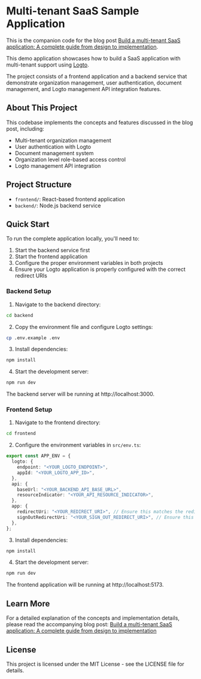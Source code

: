 # Multi-tenant SaaS Sample Application

This is the companion code for the blog post [Build a multi-tenant SaaS application: A complete guide from design to implementation](https://blog.logto.io/build-multi-tenant-saas-application).

This demo application showcases how to build a SaaS application with multi-tenant support using [Logto](https://logto.io).

The project consists of a frontend application and a backend service that demonstrate organization management, user authentication, document management, and Logto management API integration features.

## About This Project

This codebase implements the concepts and features discussed in the blog post, including:
- Multi-tenant organization management
- User authentication with Logto
- Document management system
- Organization level role-based access control
- Logto management API integration

## Project Structure

- `frontend/`: React-based frontend application
- `backend/`: Node.js backend service

## Quick Start

To run the complete application locally, you'll need to:

1. Start the backend service first
2. Start the frontend application
3. Configure the proper environment variables in both projects
4. Ensure your Logto application is properly configured with the correct redirect URIs

### Backend Setup

1. Navigate to the backend directory:
```bash
cd backend
```

2. Copy the environment file and configure Logto settings:
```bash
cp .env.example .env
```

3. Install dependencies:
```bash
npm install
```

4. Start the development server:
```bash
npm run dev
```

The backend server will be running at http://localhost:3000.

### Frontend Setup

1. Navigate to the frontend directory:
```bash
cd frontend
```

2. Configure the environment variables in `src/env.ts`:
```typescript
export const APP_ENV = {
  logto: {
    endpoint: "<YOUR_LOGTO_ENDPOINT>",
    appId: "<YOUR_LOGTO_APP_ID>",
  },
  api: {
    baseUrl: "<YOUR_BACKEND_API_BASE_URL>",
    resourceIndicator: "<YOUR_API_RESOURCE_INDICATOR>",
  },
  app: {
    redirectUri: "<YOUR_REDIRECT_URI>", // Ensure this matches the redirect URI in your Logto app settings in the Console
    signOutRedirectUri: "<YOUR_SIGN_OUT_REDIRECT_URI>", // Ensure this matches the sign out redirect URI in your Logto app settings in the Console
  },
};
```

3. Install dependencies:
```bash
npm install
```

4. Start the development server:
```bash
npm run dev
```

The frontend application will be running at http://localhost:5173.

## Learn More

For a detailed explanation of the concepts and implementation details, please read the accompanying blog post:
[Build a multi-tenant SaaS application: A complete guide from design to implementation](https://blog.logto.io/build-multi-tenant-saas-application)

## License

This project is licensed under the MIT License - see the LICENSE file for details.


